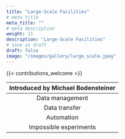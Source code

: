 ```yaml
---
title: "Large-Scale Facilities"
# meta title
meta_title: ""
# meta description
weight: 11
description: "Large-Scale Facilities"
# save as draft
draft: false
image: "/images/gallery/large_scale.jpeg"
---
```


{{< contributions_welcome >}}

|Introduced by **Michael Bodensteiner**|
|:---:|
|Data management|
|Data transfer|
|Automation|
|Impossible experiments|